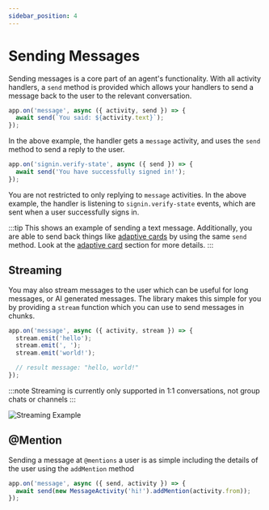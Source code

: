 ```yaml
---
sidebar_position: 4
---
```


# Sending Messages

Sending messages is a core part of an agent's functionality. With all activity handlers, a `send` method is provided which allows your handlers to send a message back to the user to the relevant conversation. 

<!-- langtabs-start -->
```typescript
app.on('message', async ({ activity, send }) => {
  await send(`You said: ${activity.text}`);
});
```
<!-- langtabs-end -->

In the above example, the handler gets a `message` activity, and uses the `send` method to send a reply to the user.

<!-- langtabs-start -->
```typescript
app.on('signin.verify-state', async ({ send }) => {
  await send('You have successfully signed in!');
});
```
<!-- langtabs-end -->

You are not restricted to only replying to `message` activities. In the above example, the handler is listening to `signin.verify-state` events, which are sent when a user successfully signs in. 

:::tip
This shows an example of sending a text message. Additionally, you are able to send back things like [adaptive cards](../../in-depth-guides/adaptive-cards) by using the same `send` method. Look at the [adaptive card](../../in-depth-guides/adaptive-cards) section for more details.
:::

## Streaming

You may also stream messages to the user which can be useful for long messages, or AI generated messages. The library makes this simple for you by providing a `stream` function which you can use to send messages in chunks. 

<!-- langtabs-start -->
```typescript
app.on('message', async ({ activity, stream }) => {
  stream.emit('hello');
  stream.emit(', ');
  stream.emit('world!');

  // result message: "hello, world!"
});
```
<!-- langtabs-end -->

:::note
Streaming is currently only supported in 1:1 conversations, not group chats or channels
:::

![Streaming Example](/screenshots/streaming-chat.gif)

## @Mention

Sending a message at `@mentions` a user is as simple including the details of the user using the `addMention` method

<!-- langtabs-start -->
```typescript
app.on('message', async ({ send, activity }) => {
  await send(new MessageActivity('hi!').addMention(activity.from));
});
```
<!-- langtabs-end -->
